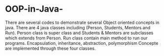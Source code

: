 # OOP-in-Java-
There are several codes to demonstrate several Object oriented concepts in java. There are 4 java classes including (Person, Students, Mentors and Run). 
Person class is super class and Students & Mentors are subclasses which extends from Person. Run class contain main method to run our programs. Encapsulation, inheritance, abstraction, polymorphism Concepte are implemented through these four classes.
